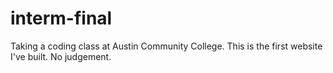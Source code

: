 # interm-final
Taking a coding class at Austin Community College. This is the first website I've built. No judgement. 
